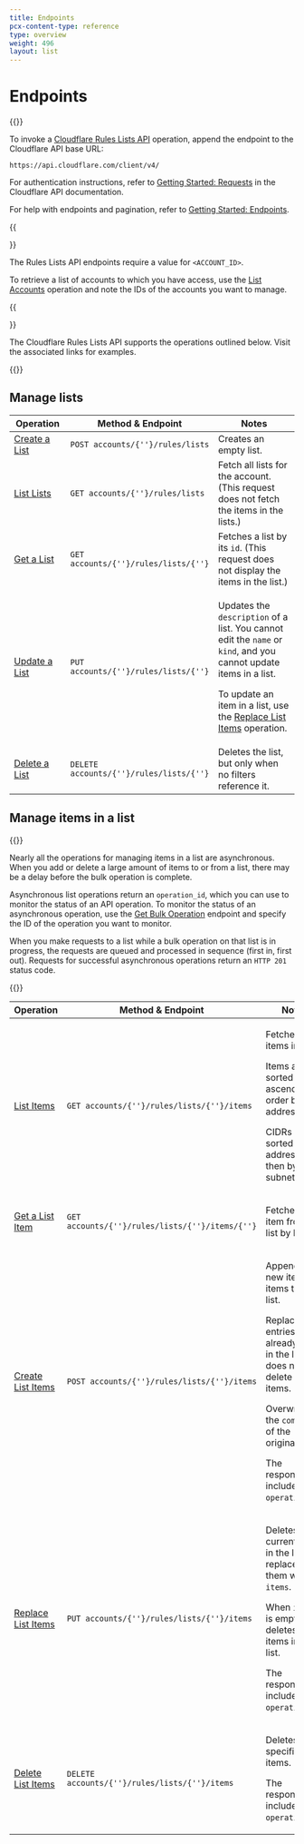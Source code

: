 ```yaml
---
title: Endpoints
pcx-content-type: reference
type: overview
weight: 496
layout: list
---
```


# Endpoints

{{<content-column>}}

To invoke a [Cloudflare Rules Lists API](https://api.cloudflare.com/#rules-lists-properties) operation, append the endpoint to the Cloudflare API base URL:

`https://api.cloudflare.com/client/v4/`

For authentication instructions, refer to [Getting Started: Requests](https://api.cloudflare.com/#getting-started-requests) in the Cloudflare API documentation.

For help with endpoints and pagination, refer to [Getting Started: Endpoints](https://api.cloudflare.com/#getting-started-endpoints).

{{<Aside type="warning' header='Important">}}

The Rules Lists API endpoints require a value for `<ACCOUNT_ID>`.

To retrieve a list of accounts to which you have access, use the [List Accounts](https://api.cloudflare.com/#accounts-list-accounts) operation and note the IDs of the accounts you want to manage.

{{</Aside>}}

The Cloudflare Rules Lists API supports the operations outlined below. Visit the associated links for examples.

{{</content-column>}}

## Manage lists

<table style="table-layout:fixed; width:100%;">
  <thead>
      <tr>
          <th style='width: 20%'>Operation</th>
          <th>Method & Endpoint</th>
          <th style='width: 30%'>Notes</th>
      </tr>
  </thead>
  <tbody>
      <tr>
        <td><a href='https://api.cloudflare.com/#rules-lists-create-list'>Create a List</a></td>
        <td><code class="InlineCode">POST accounts/{'<ACCOUNT_ID>'}/rules/lists</code></td>
        <td style='width:25%; word-wrap:break-word; white-space:normal'>Creates an empty list.</td>
      </tr>
      <tr>
        <td><a href='https://api.cloudflare.com/#rules-lists-list-lists'>List Lists</a></td>
        <td><code class="InlineCode">GET accounts/{'<ACCOUNT_ID>'}/rules/lists</code></td>
        <td style='width:25%; word-wrap:break-word; white-space:normal'>Fetch all lists for the account. (This request does not fetch the items in the lists.)</td>
      </tr>
      <tr>
        <td><a href='https://api.cloudflare.com/#rules-lists-get-list'>Get a List</a></td>
        <td><code class="InlineCode">GET accounts/{'<ACCOUNT_ID>'}/rules/lists/{'<LIST_ID>'}</code></td>
        <td style='width:25%; word-wrap:break-word; white-space:normal'>Fetches a list by its <code class="InlineCode">id</code>. (This request does not display the items in the list.)</td>
      </tr>
      <tr>
        <td><a href='https://api.cloudflare.com/#rules-lists-update-list'>Update a List</a></td>
        <td><code class="InlineCode">PUT accounts/{'<ACCOUNT_ID>'}/rules/lists/{'<LIST_ID>'}</code></td>
        <td style='width:25%; word-wrap:break-word; white-space:normal'>
            <p>Updates the <code class="InlineCode">description</code> of a list. You cannot edit the <code class="InlineCode">name</code> or <code class="InlineCode">kind</code>, and you cannot update items in a list.</p>
            <p>To update an item in a list, use the <a href='https://api.cloudflare.com/#rules-lists-replace-list-items'>Replace List Items</a> operation.</p>
        </td>
      </tr>
      <tr>
        <td><a href='https://api.cloudflare.com/#rules-lists-delete-list'>Delete a List</a></td>
        <td><code class="InlineCode">DELETE accounts/{'<ACCOUNT_ID>'}/rules/lists/{'<LIST_ID>'}</code></td>
        <td style='width:25%; word-wrap:break-word; white-space:normal'>Deletes the list, but only when no filters reference it. </td>
      </tr>
  </tbody>
</table>

## Manage items in a list

{{<content-column>}}

Nearly all the operations for managing items in a list are asynchronous. When you add or delete a large amount of items to or from a list, there may be a delay before the bulk operation is complete.

Asynchronous list operations return an `operation_id`, which you can use to monitor the status of an API operation. To monitor the status of an asynchronous operation, use the [Get Bulk Operation](https://api.cloudflare.com/#rules-lists-get-bulk-operation) endpoint and specify the ID of the operation you want to monitor.

When you make requests to a list while a bulk operation on that list is in progress, the requests are queued and processed in sequence (first in, first out). Requests for successful asynchronous operations return an `HTTP 201` status code.

{{</content-column>}}

<table style="table-layout:fixed; width:100%;">
  <thead>
      <tr>
          <th style="width: 20%">Operation</th>
          <th>Method & Endpoint</th>
          <th style='width: 30%'>Notes</th>
      </tr>
  </thead>
  <tbody>
      <tr>
        <td><a href='https://api.cloudflare.com/#rules-lists-list-list-items'>List Items</a></td>
          <td><code class="InlineCode">GET accounts/{'<ACCOUNT_ID>'}/rules/lists/{'<LIST_ID>'}/items</code></td>
          <td><p>Fetches all items in a list.</p>
              <p>Items are sorted in ascending order by IP address.</p>
              <p>CIDRs are sorted by IP address, then by the subnet mask.</p>
          </td>
      </tr>
      <tr>
        <td><a href='https://api.cloudflare.com/#rules-lists-get-list-item'>Get a List Item</a></td>
          <td><code class="InlineCode">GET accounts/{'<ACCOUNT_ID>'}/rules/lists/{'<LIST_ID>'}/items/{'<ITEM_ID>'}</code></td>
          <td><p>Fetches an item from a list by ID.</p>
          </td>
      </tr>
      <tr>
        <td><a href='https://api.cloudflare.com/#rules-lists-create-list-items'>Create List Items</a></td>
          <td><code class="InlineCode">POST accounts/{'<ACCOUNT_ID>'}/rules/lists/{'<LIST_ID>'}/items</code></td>
          <td>
            <p>Appends a new item or items to a list.</p>
            <p>Replaces entries that already exist in the list, does not delete any items.</p>
            <p>Overwrites the <code class="InlineCode">comment</code> of the original item.</p>
            <p>The response includes an <code class="InlineCode">operation_id</code>.</p>
          </td>
      </tr>
      <tr>
        <td><a href='https://api.cloudflare.com/#rules-lists-replace-list-items'>Replace List Items</a></td>
          <td><code class="InlineCode">PUT accounts/{'<ACCOUNT_ID>'}/rules/lists/{'<LIST_ID>'}/items</code></td>
          <td>
              <p>Deletes all current items in the list and replaces them with <code class="InlineCode">items</code>.</p>
              <p>When <code class="InlineCode">items</code> is empty, deletes <strong>all</strong> items in the list.</p>
              <p>The response includes an <code class="InlineCode">operation_id</code>.</p>
          </td>
      </tr>
      <tr>
        <td><a href='https://api.cloudflare.com/#rules-lists-delete-list-items'>Delete List Items</a></td>
          <td><code class="InlineCode">DELETE accounts/{'<ACCOUNT_ID>'}/rules/lists/{'<LIST_ID>'}/items</code></td>
          <td>
              <p>Deletes specified list items.</p>
              <p>The response includes an <code class="InlineCode">operation_id</code>.</p>
          </td>
      </tr>
  </tbody>
</table>
